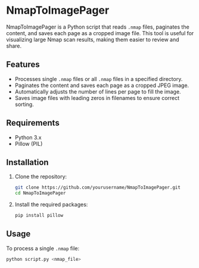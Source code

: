 # NmapToImagePager

NmapToImagePager is a Python script that reads `.nmap` files, paginates the content, and saves each page as a cropped image file. This tool is useful for visualizing large Nmap scan results, making them easier to review and share.

## Features

- Processes single `.nmap` files or all `.nmap` files in a specified directory.
- Paginates the content and saves each page as a cropped JPEG image.
- Automatically adjusts the number of lines per page to fill the image.
- Saves image files with leading zeros in filenames to ensure correct sorting.

## Requirements

- Python 3.x
- Pillow (PIL)

## Installation

1. Clone the repository:
    ```bash
    git clone https://github.com/yourusername/NmapToImagePager.git
    cd NmapToImagePager
    ```

2. Install the required packages:
    ```bash
    pip install pillow
    ```

## Usage

To process a single `.nmap` file:
```bash
python script.py <nmap_file>
